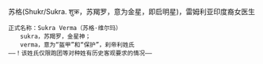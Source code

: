 
苏格(Shukr/Sukra. शुक्र，苏羯罗，意为金星，即启明星)，雷姆利亚印度裔女医生

	正式名称：Sukra Verma（苏格·维尔玛）
	　　sukra，苏羯罗，金星神；
	　　verma，意为“盔甲”和“保护”，刹帝利姓氏
	——！该姓氏仅限跑团等对种姓有历史客观要求的情况——

